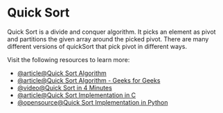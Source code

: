 # Quick Sort

Quick Sort is a divide and conquer algorithm. It picks an element as pivot and partitions the given array around the picked pivot. There are many different versions of quickSort that pick pivot in different ways.

Visit the following resources to learn more:

- [@article@Quick Sort Algorithm](https://www.programiz.com/dsa/quick-sort)
- [@article@Quick Sort Algorithm - Geeks for Geeks](https://www.geeksforgeeks.org/quick-sort/)
- [@video@Quick Sort in 4 Minutes](https://www.youtube.com/watch?v=Hoixgm4-P4M&feature=youtu.be)
- [@article@Quick Sort Implementation in C](http://www.cs.yale.edu/homes/aspnes/classes/223/examples/randomization/quick.c)
- [@opensource@Quick Sort Implementation in Python](https://github.com/jwasham/practice-python/blob/master/quick_sort/quick_sort.py)
